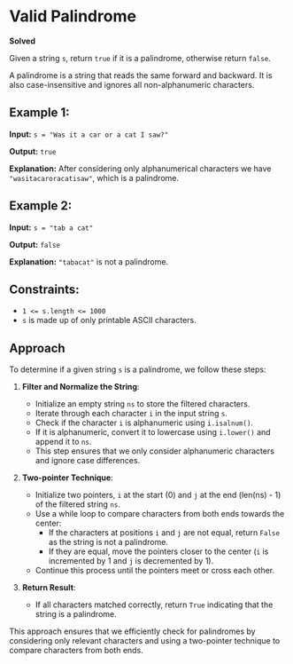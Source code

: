 # Valid Palindrome

**Solved**

Given a string `s`, return `true` if it is a palindrome, otherwise return `false`.

A palindrome is a string that reads the same forward and backward. It is also case-insensitive and ignores all non-alphanumeric characters.

## Example 1:

**Input:** `s = "Was it a car or a cat I saw?"`

**Output:** `true`

**Explanation:** After considering only alphanumerical characters we have `"wasitacaroracatisaw"`, which is a palindrome.

## Example 2:

**Input:** `s = "tab a cat"`

**Output:** `false`

**Explanation:** `"tabacat"` is not a palindrome.

## Constraints:

- `1 <= s.length <= 1000`
- `s` is made up of only printable ASCII characters.

## Approach

To determine if a given string `s` is a palindrome, we follow these steps:

1. **Filter and Normalize the String**:
   - Initialize an empty string `ns` to store the filtered characters.
   - Iterate through each character `i` in the input string `s`.
   - Check if the character `i` is alphanumeric using `i.isalnum()`.
   - If it is alphanumeric, convert it to lowercase using `i.lower()` and append it to `ns`.
   - This step ensures that we only consider alphanumeric characters and ignore case differences.

2. **Two-pointer Technique**:
   - Initialize two pointers, `i` at the start (0) and `j` at the end (len(ns) - 1) of the filtered string `ns`.
   - Use a while loop to compare characters from both ends towards the center:
     - If the characters at positions `i` and `j` are not equal, return `False` as the string is not a palindrome.
     - If they are equal, move the pointers closer to the center (`i` is incremented by 1 and `j` is decremented by 1).
   - Continue this process until the pointers meet or cross each other.

3. **Return Result**:
   - If all characters matched correctly, return `True` indicating that the string is a palindrome.

This approach ensures that we efficiently check for palindromes by considering only relevant characters and using a two-pointer technique to compare characters from both ends.
